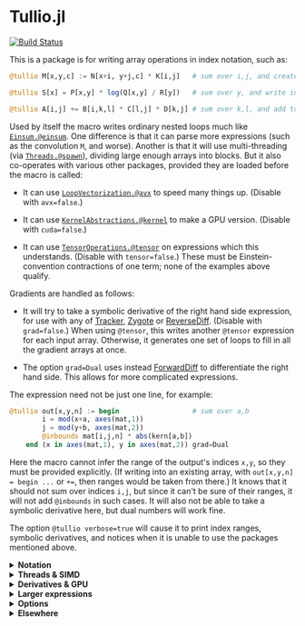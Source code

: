# Tullio.jl

[![Build Status](https://travis-ci.org/mcabbott/Tullio.jl.svg?branch=master)](https://travis-ci.org/mcabbott/Tullio.jl)

This is a package is for writing array operations in index notation, such as:

```julia
@tullio M[x,y,c] := N[x+i, y+j,c] * K[i,j]   # sum over i,j, and create M

@tullio S[x] = P[x,y] * log(Q[x,y] / R[y])   # sum over y, and write into S

@tullio A[i,j] += B[i,k,l] * C[l,j] * D[k,j] # sum over k,l, and add to values in A
```

Used by itself the macro writes ordinary nested loops much like [`Einsum.@einsum`](https://github.com/ahwillia/Einsum.jl).
One difference is that it can parse more expressions (such as the convolution `M`, and worse).
Another is that it will use multi-threading (via [`Threads.@spawn`](https://julialang.org/blog/2019/07/multithreading/)), dividing large enough arrays into blocks. 
But it also co-operates with various other packages, provided they are loaded before the macro is called:

* It can use [`LoopVectorization.@avx`](https://github.com/chriselrod/LoopVectorization.jl) to speed many things up. (Disable with `avx=false`.)

* It can use [`KernelAbstractions.@kernel`](https://github.com/JuliaGPU/KernelAbstractions.jl) to make a GPU version. (Disable with `cuda=false`.)

* It can use [`TensorOperations.@tensor`](https://github.com/Jutho/TensorOperations.jl) on expressions which this understands. (Disable with `tensor=false`.) These must be Einstein-convention contractions of one term; none of the examples above qualify.

Gradients are handled as follows:

* It will try to take a symbolic derivative of the right hand side expression, for use with any of [Tracker](https://github.com/FluxML/Tracker.jl), [Zygote](https://github.com/FluxML/Zygote.jl) or [ReverseDiff](https://github.com/JuliaDiff/ReverseDiff.jl). (Disable with `grad=false`.) When using `@tensor`, this writes another `@tensor` expression for each input array. Otherwise, it generates one set of loops to fill in all the gradient arrays at once.  

* The option `grad=Dual` uses instead [ForwardDiff](https://github.com/JuliaDiff/ForwardDiff.jl) to differentiate the right hand side. This allows for more complicated expressions.

The expression need not be just one line, for example:

```julia
@tullio out[x,y,n] := begin                  # sum over a,b
        i = mod(x+a, axes(mat,1))
        j = mod(y+b, axes(mat,2))
        @inbounds mat[i,j,n] * abs(kern[a,b])
    end (x in axes(mat,1), y in axes(mat,2)) grad=Dual
```

Here the macro cannot infer the range of the output's indices `x,y`, 
so they must be provided explicitly. (If writing into an existing array, 
with `out[x,y,n] = begin ...` or `+=`, then ranges would be taken from there.) 
It knows that it should not sum over indices `i,j`, but since it can't be sure 
of their ranges, it will not add `@inbounds` in such cases. 
It will also not be able to take a symbolic derivative here, but dual numbers will work fine.

The option `@tullio verbose=true` will cause it to print index ranges, symbolic derivatives,
and notices when it is unable to use the packages mentioned above.

<details><summary><b>Notation</b></summary>

```julia
using Pkg; pkg"add https://github.com/mcabbott/Tullio.jl"
using Tullio
A = [abs2(i - 11) for i in 1:21]

# Downsample -- range of i is that allowed by both terms:
@tullio D[i] := (A[2i] + A[2i+1])/2  # 1:10 == intersect(1:10, 0:10)

# Shifts -- range of i calculated in terms of that given for j:
@tullio M[i,j] := A[i+j-1]  (j in 1:15)  # i in 1:7

using OffsetArrays # Convolve a filter:
K = OffsetArray([1,-1,2,-1,1], -2:2)
@tullio C[i] := A[i+j] * K[j]  # j ∈ -2:2 implies i ∈ 3:19

# Index by the values in K
@tullio D[i,j] := A[2K[j]+i] ÷ K[j] # extrema(K)==(-1,2) implies i ∈ 3:17

using FFTW # Functions of the indices are OK:
S = [0,1,0,0, 0,0,0,0]
fft(S) ≈ @tullio (k ∈ axes(S,1)) F[k] := S[x] * exp(-im*pi/8 * (k-1) * x)

# Access to fields & arrays -- this uses j ∈ eachindex(first(N).c)
N = [(a=i, b=i^2, c=fill(i^3,3)) for i in 1:10]
@tullio T[i,j] := (N[i].a // 1, N[i].c[j])

# Functions which create arrays are evaluated once:
@tullio R[i,j] := abs.((rand(Int8, 5)[i], rand(Int8, 5)[j]))

using NamedDims, AxisKeys # Dimension names, plus pretty printing:
@tullio M[row=i, col=j, z=k] := A[i+j-1]  (j in 1:15, k in 1:2)
@tullio S[i] := M[col=j-i, z=k, row=i+1] # sum over j,k
```

</details>
<details><summary><b>Threads & SIMD</b></summary>

```julia
using Tullio, LoopVectorization, NNlib, BenchmarkTools

# Batched matmul with batch index first in B, defined with @avx loops:
bmm_rev(A, B) = @tullio C[i,k,b] := A[i,j,b] * B[b,k,j]  # (sum over j)

A = randn(20,30,500); B = randn(500,40,30);
bmm_rev(A, B) ≈ NNlib.batched_mul(A, permutedims(B, (3,2,1))) # true

@btime bmm_rev($A, $B); # 317.526 μs μs, same speed as un-permuted bmm
@btime NNlib.batched_mul($A, permutedims($B, (3,2,1))); # 1.478 ms, with MKL

# Complete reduction, without first materialising X .* log.(Y')
sum_opp(X, Y=X) = @tullio s := X[i,j] * log(Y[j,i])

X = rand(1000,1000);
@btime sum_opp($X)                    #   499.814 μs (173 allocations: 14.20 KiB)
@btime sum($X .* log.(transpose($X))) # 8.759 ms (2 allocations: 7.63 MiB)
```

</details>
<details><summary><b>Derivatives & GPU</b></summary>

```julia
using Tullio, Tracker # This is defined with a gradient:
mul(A, B) = @tullio C[i,k] := A[i,j] * B[j,k] 

A = rand(3,40); B = rand(40,500);
A * B ≈ mul(A, B) # true

ΔA = Tracker.gradient((A,B) -> sum(mul(A, B)), A, B)[1]
ΔA ≈ ones(3,500) * B' # true

using CuArrays, KernelAbstractions # Now defined with a GPU version:
mul(A, B) = @tullio C[i,k] := A[i,j] * B[j,k]

cu(A * B) ≈ mul(cu(A), cu(B)) # true

cu(ΔA) ≈ Tracker.gradient((A,B) -> sum(mul(A, B)), cu(A), cu(B))[1] # true
```

</details>
<details><summary><b>Larger expressions</b></summary>

```julia
mat = zeros(10,10,1); mat[1,1] = 101;
@tullio kern[i,j] := 1/(1+i^2+j^2)  (i in -2:2, j in -2:2)

@tullio out[x,y,c] := begin
    xi = mod(x+i, axes(mat,1)) # xi = ... means that it won't be summed,
    yj = mod(y+j, axes(mat,2))
    @inbounds trunc(Int, mat[xi, yj, c] * kern[i,j]) # and disables automatic @inbounds,
end (x in 1:10, y in 1:10) # and prevents range of x from being inferred.
```

</details>
<details><summary><b>Options</b></summary>

The default setting is:
```@tullio threads=true avx=true tensor=true cuda=256 grad=Base verbose=false A[i,j] := ...``` 
* `threads=false` turns off threading, while `threads=64^3` sets a threshold size at which to divide the work (replacing the macro's best guess).
* `avx=false` turns off the use of `LoopVectorization`, while `avx=4` inserts `@avx unroll=4 for i in ...`.
* `grad=false` turns off gradient calculation, and `grad=Dual` switches it to use `ForwardDiff` (which must be loaded).
* `tensor=false` turns off the use of `TensorOperations`.
* Assignment `xi = ...` removes `xi` from the list of indices: its range is note calculated, and it will not be summed over. It also disables `@inbounds` since this is now up to you.
* `verbose=true` prints things like the index ranges inferred, and gradient calculations. `verbose=2` prints absolutely everything.
* `A[i,j] := ...` makes a new array, while `A[i,j] = ...` and `A[i,j] += ...` write into an existing one. `A[row=i, col=j] := ...` makes a new `NamedDimsArray`.

Implicit:
* Indices without shifts must have the same range everywhere they appear, but those with shifts (even `A[i+0]`) run over the inersection of possible ranges.
* Shifted output indices must start at 1, unless `OffsetArrays` is visible in the calling module.
* The use of `@avx`, and the calculation of gradients, are switched off by sufficiently complex syntax (such as arrays of arrays). 
* Gradient hooks are attached for any or all of `ReverseDiff`, `Tracker` & `Zygote`. These packages need not be loaded when the macro is run.
* GPU kernels are only constructed when both `KernelAbstractions` and `CuArray` are visible. The default `cuda=256` is passed to `kernel(CUDA(), 256)`.
* The CPU kernels from `KernelAbstractions` are called only when `threads=false`; they are not at present very fast, but perhaps useful for testing.

Extras:
* `A[i] := i^2  (i in 1:10)` is how you specify a range for indices when this can't be inferred. 
* `A[i] := B[i, $col] - C[i, 2]` is how you fix one index to a constant (to prevent `col` being summed over).
* `A[i] := $d * B[i]` is the preferred way to include other constants. Note that no gradient is calculated for `d`. 
* `Tullio.@printgrad (x+y)*log(x/z)   x y z` prints out how symbolic derivatives will be done. 

</details>
<details><summary><b>Elsewhere</b></summary>

Back-end friends & relatives:

* [LoopVectorization.jl](https://github.com/chriselrod/LoopVectorization.jl) is used here, if available. 

* [Gaius.jl](https://github.com/MasonProtter/Gaius.jl) and [PaddedMatrices.jl](https://github.com/chriselrod/PaddedMatrices.jl) build on that.

* [GPUifyLoops.jl](https://github.com/vchuravy/GPUifyLoops.jl) and [KernelAbstractions.jl](https://github.com/JuliaGPU/KernelAbstractions.jl) generate GPU-compatable kernels.

* [ThreadsX.jl](https://github.com/tkf/ThreadsX.jl) does threaded reductions, and much else.

* [Strided.jl](https://github.com/Jutho/Strided.jl) does multi-threaded broadcasting.

Front-end near-lookalikes:

* [Einsum.jl](https://github.com/ahwillia/Einsum.jl) makes simple loops. See [tests/einsum.jl](https://github.com/mcabbott/Tullio.jl/blob/master/test/einsum.jl) where `using Tullio: @einsum` is an almost-seamless replaceement.

* [TensorOperations.jl](https://github.com/Jutho/TensorOperations.jl) and [OMEinsum.jl](https://github.com/under-Peter/OMEinsum.jl) identify patterns on which they can call various basic operations.

* [TensorCast.jl](https://github.com/mcabbott/TensorCast.jl) expresses everything as Julia array operations, broadcasting and reduction. (OMEinsum.jl also treats some cases as a special lazy broadcast-reduction.)

Things you can't run:

* [Tortilla.jl](https://www.youtube.com/watch?v=Rp7sTl9oPNI) seems to exist, publicly, only in this very nice talk. 

* [ArrayMeta.jl](https://github.com/shashi/ArrayMeta.jl) was a Julia 0.5 take on some of this.

* [Tokamak.jl](https://github.com/MikeInnes/Tokamak) was another, see [readme here](https://github.com/tkelman/Tokamak.jl).
